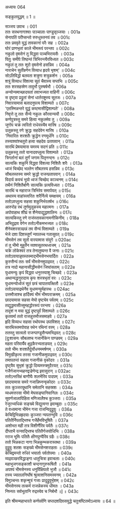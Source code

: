 अध्यायः 064

सङ्कुलयुद्धम् ॥ 1 ॥

सञ्जय उवाच ।	001  
ततः सरथनागाश्वाः पाञ्चालाः पाण्डुसृञ्जयाः ।	001a  
सेनापतिं परीप्सन्तो रुरुधुस्तनयं तव ॥	001c  
ततः प्रववृते युद्धं तावकानां परैः सह ।	002a  
घोरं प्राणभृतां काले भीमरूपं परन्तप ॥	002c  
नकुलो वृषसेनं तु विद्ध्वा पञ्चभिरायसैः ।	003a  
पितुः समीपे तिष्ठन्तं त्रिभिरन्त्यैरविध्यत ॥	003c  
नकुलं तु ततः शूरो वृषसेनो हसन्निव ।	004a  
नाराचेन सुतीक्ष्णेन विव्याध हृदये भृशम्\' ॥	004c  
सोऽतिविद्धो बलवता शत्रुणा शत्रुकर्शन ।	005a  
शत्रुं विव्याध विंशत्या सूतं चैवास्य सप्तभिः ॥	005c  
ततः शरसहस्रेण तावुभौ पुरुषर्षभौ ।	006a  
अन्योन्यमाच्छादयतां तवाभज्यत वाहिनी ॥	006c  
स दृष्ट्वा प्रद्रुतां सेनां धार्तराष्ट्रस्य सूतजः ।	007a  
निवारयामास बलादनुपत्य विशाम्पते ॥	007c  
\'एतस्मिन्नन्तरे युद्धं कष्टमासीद्विशाम्पते\' ।	008a  
निवृत्ते तु ततः सैन्ये नकुलः कौरवान्ययौ ॥	008c  
कर्णपुत्रस्तु समरे हित्वा नकुलमेव तु ।	009a  
जुगोप चक्रं त्वरितो राधेयस्यैव मारिष ॥	009c  
उलूकस्तु रणे क्रुद्धः सहदेवेन मारिष ।	010a  
\'निवारितः शरशतैः क्रुद्धेन रणमूर्धनि ॥	010c  
तस्याश्वांश्चतुरो हत्वा सहदेवः प्रतापवान् ।	011a  
सारथिं प्रेषयामास यमस्य सदनं प्रति ॥	011c  
उलूकस्तु ततो यानादवप्लुत्य विशाम्पते ।	012a  
त्रिगर्तानां बलं तूर्णं जगाम पितृनन्दनः ॥	012c  
सात्यकिः शकुनिं विद्ध्वा विंशत्या निशितैः शरैः ।	013a  
ध्वजं चिच्छेद भल्लेन सौबलस्य हसन्निव ॥	013c  
सौबलस्तस्य समरे क्रुद्धो राजन्प्रतापवान् ।	014a  
विदार्य कवचं भूयो ध्वजं चिच्छेद काञ्चनम् ॥	014c  
तथैनं निशितैर्बाणैः सात्यकिः प्रत्यविध्यत ।	015a  
सारथिं च महाराज त्रिभिरेव समार्पयत् ॥	015c  
अथास्य वाहांस्त्वरितः शरैर्नित्ये यमक्षयम् ।	016a  
ततोऽवप्लुत्य सहसा शकुनिर्भरतर्षभ ॥	016c  
आरुरोह रथं तूर्णमुलूकस्य महात्मनः ।	017a  
अपोवाहाथ शीघ्रं स शैनेयाद्युद्धशालिनः ॥	017c  
सात्यकिस्तु रणे राजंस्तावकानामनीकिनीम् ।	018a  
अभिदुद्राव वेगेन ततोऽनीकमभज्यत ॥	018c  
शैनेयशरसञ्छन्नं तव सैन्यं विशाम्पते ।	019a  
भेजे दशा दिशस्तूर्णं न्यपतच्च गतासुवत् ॥	019c  
भीमसेनं तव सुतो वारयामास संयुगे ॥	020ac  
तं तु भीमो मुहूर्तेन व्यश्वसूतरथध्वजम् ।	021a  
चक्रे लोकेश्वरं तत्र तेनातुष्यन्त वै जनाः ॥	021c  
ततोऽपायान्नृपस्तस्माद्भीमसेनभयार्दितः ।	022a  
कुरुसैन्यं ततः सर्वं भीमसेनमुपाद्रवत् ।	022c  
तत्र नादो महानासीद्धीमसेनं जिघांसताम् ॥	022e  
युधामन्युः कृपं विद्ध्वा धनुरस्याशु चिच्छदे ।	023a  
अथान्यद्धनुरादाय कृपः शस्त्रभृतां वरः ।	023c  
युधामन्योर्ध्वजं सूतं छत्रं चापातयत्क्षितौ ॥	023e  
ततोऽपायाद्रथेनैव युधामन्युर्महारथः ॥	024ac  
उत्तमौजाश्च हार्दिक्यं भीमं भीमपराक्रमम् ।	025a  
छादयामास सहसा मेघो वृष्ट्येव पर्वतम् ॥	025c  
तद्युद्धमासीत्सुमहद्धोररूपं परन्तप ।	026a  
तादृशं न मया युद्धं दृष्टपूर्वं विशाम्पते ॥	026c  
कृतवर्मा ततो राजन्नुत्तमौजसमाहवे ।	027a  
हृदि विव्याध सहसा रथोपस्थ उपाविशत् ॥	027c  
सारथिस्तमपोवाह रथेन रथिनां वरम् ।	028a  
ततस्तु सात्वतो राजन्पाण्डुसैन्यमभिद्रवत् ॥	028c  
[दुःशासनः सौबलश्च गजानीकेन पाण्डवम् ।	029a  
महता परिवार्यैव क्षुद्रकैरभ्यताडयत् ॥	029c  
ततो भीमः शरशतैर्दुर्योधनममर्षणम् ।	030a  
विमुखीकृत्य तरसा गजानीकमुपाद्रवत् ॥	030c  
तमापतन्तं सहसा गजानीकं वृकोदरः ।	031a  
दृष्ट्वैव सुभृशं क्रुद्धो दिव्यमस्त्रमुदैरयत् ॥	031c  
गजैर्गजानभ्यहनद्वज्रेणेन्द्र इवासुरान् ॥	032ac  
ततोऽन्तरिक्षं बाणौघैः शलभैरिव पादपम् ।	033a  
छादयामास समरे गजान्निघ्नन्वृकोदरः ॥	033c  
ततः कुञ्जरयूथानि समेतानि सहस्रशः ।	034a  
व्यधमत्तरसा भीमो मेघसङ्घानिवानिलः ॥	034c  
सुवर्णजालापिहिता मणिजालैश्च कुञ्जराः ।	035a  
रेजुरभ्यधिकं सङ्ख्ये विद्युत्वन्त इवाम्बुदाः ॥	035c  
ते वध्यमाना भीमेन गजा राजन्विदुद्रुवुः ।	036a  
केचिद्विभिन्नहृदयाः कुञ्जरा न्यपतन्भुवि ॥	036c  
पतितैर्निपतद्भिश्च गजैर्हेमविभूषितैः ।	037a  
अशोभत मही तत्र विशीर्णैरिव पर्वतैः ॥	037c  
दीप्ताभै रत्नवद्भिश्च पतितैर्गजयोधिभिः ।	038a  
रराज भूमिः पतितैः क्षीणपुण्यैरिव ग्रहैः ॥	038c  
ततो भिन्नकटा नागा भिन्नकुम्भकरास्तथा ।	039a  
दुद्रुवुः शतशः सङ्ख्ये भीमसेनशराहताः ॥	039c  
केचिद्वमन्तो रुधिरं भयार्ताः पर्वतोपमाः ।	040a  
व्यद्रवञ्छरविद्धाङ्गा धातुचित्रा इवाचलाः ॥	040c  
महाभुजगसङ्काशौ चन्दनागुरुरूषितौ ।	041a  
अपश्यं भीमसेनस्य धनुर्विक्षिपतो भुजौ ॥	041c  
तस्य ज्यातलनिर्घोषं श्रुत्वाशनिसमस्वनम् ।	042a  
विमुञ्चन्तः शकृन्मूत्रं गजाः प्रादुद्रुवुर्भृशम् ॥	042c  
भीमसेनस्य तत्कर्म राजन्नेकस्य धीमतः ।	043a  
निघ्नतः सर्वभूतानि रुद्रस्येव च निर्बभौ ॥] ॥	043c  

इति श्रीमन्महाभारते कर्णपर्वणि सप्तदशदिवसयुद्धे चतुःषष्टितमोऽध्यायः ॥ 64 ॥
